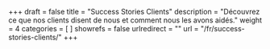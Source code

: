 +++
draft 			= false
title 			= "Success Stories Clients"
description		= "Découvrez ce que nos clients disent de nous et comment nous les avons aidés."
weight			= 4
categories		= [ ]
showrefs		= false
urlredirect		= ""
url		 		= "/fr/success-stories-clients/"
+++
